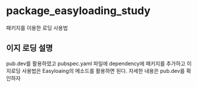 # package_easyloading_study

패키지를 이용한 로딩 사용법

## 이지 로딩 설명

pub.dev를 활용하였고 pubspec.yaml 파일에 dependency에 패키지를 추가하고 이지로딩 사용법은 Easyloaing의 메소드를 활용하면 된다. 
자세한 내용은 pub.dev를 확인하자
